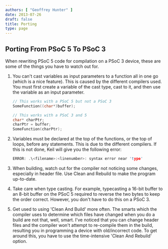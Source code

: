 ```yaml
---
authors: [ "Geoffrey Hunter" ]
date: 2013-07-26
draft: false
title: Porting
type: page
---
```


## Porting From PSoC 5 To PSoC 3

When rewriting PSoC 5 code for compilation on a PSoC 3 device, these are some of the things you have to watch out for.

1. You can't cast variables as input parameters to a function all in one go (which is a nice feature). This is caused by the different compilers used. You must first create a variable of the cast type, cast to it, and then use the variable as an input parameter.

    ```c
    // This works with a PSoC 5 but not a PSoC 3
    SomeFunction((char*)buffer);

    // This works with a PSoC 3 and 5
    char* charPtr;
    charPtr = buffer;
    SomeFunction(charPtr);
    ```

2. Variables must be declared at the top of the functions, or the top of loops, before any statements. This is due to the different compilers. If this is not done, Keil will give you the following error:
    
    ```c
    ERROR: .\<filename>:<linenumber>: syntax error near 'type'
    ```

3. When building, watch out for the compiler not noticing some changes, especially in header file. Use Clean and Rebuild to make the program up-to-date.
4. Take care when type casting. For example, typecasting a 16-bit buffer to an 8-bit buffer on the PSoC 5 required to reverse the two bytes to keep the order correct. However, you don't have to do this on a PSoC 3.
5. Get used to using 'Clean And Build' more often. The smarts which the compiler uses to determine which files have changed when you do a build are not that, well, smart. I've noticed that you can change header files and the compiler won't attempt to re-compile them in the build, resulting you in programming a device with old/incorrect code. To get around this, you have to use the time-intensive 'Clean And Rebuild' option.
